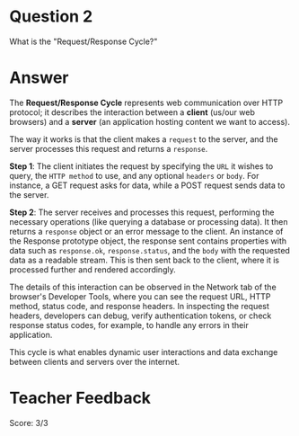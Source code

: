 # Question 2

What is the "Request/Response Cycle?"

# Answer

The **Request/Response Cycle** represents web communication over HTTP protocol; it describes the interaction between a **client** (us/our web browsers) and a **server** (an application hosting content we want to access).

The way it works is that the client makes a `request` to the server, and the server processes this request and returns a `response`.

**Step 1**: The client initiates the request by specifying the `URL` it wishes to query, the `HTTP method` to use, and any optional `headers` or `body`. For instance, a GET request asks for data, while a POST request sends data to the server.

**Step 2**: The server receives and processes this request, performing the necessary operations (like querying a database or processing data). It then returns a `response` object or an error message to the client. An instance of the Response prototype object, the response sent contains properties with data such as `response.ok`, `response.status`, and the `body` with the requested data as a readable stream. This is then sent back to the client, where it is processed further and rendered accordingly.

The details of this interaction can be observed in the Network tab of the browser's Developer Tools, where you can see the request URL, HTTP method, status code, and response headers. In inspecting the request headers, developers can debug, verify authentication tokens, or check response status codes, for example, to handle any errors in their application.

This cycle is what enables dynamic user interactions and data exchange between clients and servers over the internet.

# Teacher Feedback
Score: 3/3
